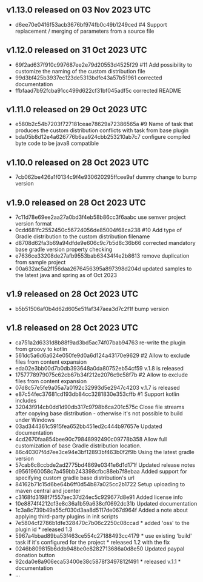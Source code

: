 ## v1.13.0 released on 03 Nov 2023 UTC
  * d6ee70e0416f53acb3676bf974fb0c49b1249ced #4 Support replacement / merging of parameters from a source file
## v1.12.0 released on 31 Oct 2023 UTC
  * 69f2ad637f910c997687ee2e79d20553d4525f29 #11 Add possibility to customize the naming of the custom distribution file
  * 99d3bf425b3937ec123de5313bdfe43a57b51961 corrected documentation
  * ffbfaad7b92fcba91cc499d622cf31bf045adf5c corrected README
## v1.11.0 released on 29 Oct 2023 UTC
  * e580b2c54b7203f727181ceae78629a72386565a #9 Name of task that produces the custom distribution conflicts with task from base plugin
  * bda05b8d12e4a626776b6aa924cbb253210ab7c7 configure compiled byte code to be java8 compatible
## v1.10.0 released on 28 Oct 2023 UTC
  * 7cb062be426a1f0134c9f4e930620295ffcee9af dummy change to bump version
## v1.9.0 released on 28 Oct 2023 UTC
  * 7c11d78e69ee2aa27a0bd3f4eb58b86cc3f6aabc use semver project version format
  * 0cdd681fc2552450c56724056de85004f68ca238 #10 Add type of Gradle distribution to the custom distribution filename
  * d8708d62fa3b69a94dfde9e606c9c7b5d8c36b66 corrected mandatory base gradle version property checking
  * e7636ce33208de27afb9553bab63434f4e2b8613 remove duplication from sample project
  * 00a632ac5a2f156daa2676456395a897398d204d updated samples to the latest java and spring as of Oct 2023
## v1.9 released on 28 Oct 2023 UTC
  * b5b51506af0b4d62d605e51faf347aea3d7c2f1f bump version
## v1.8 released on 28 Oct 2023 UTC
  * ca751a2d6331d8b88f9ad3bd5ac74f07bab94763 re-write the plugin from groovy to kotlin
  * 561dc5a6d6a624e050fe9d0a6d124a43170e9629 #2 Allow to exclude files from content expansion
  * eda02e3bb00d7b0db393648a0da80752eb54cf59 v.1.8 is released
  * 1757778979075c62cb67b34f212e2076c9c58f7b #2 Allow to exclude files from content expansion
  * 07d8c57e5fe9a05a7a0192c32993d5e2947c4203 v.1.7 is released
  * e87c54fec37681cd193db84cc3281830e353cffb #1 Support kotlin includes
  * 32043f914cb0dd1d90db317c9798b6ca201c575c Close file streams after copying base distribution - otherwise it's not possible to build under Windows
  * 03ad344361c5915fea652bb451ed2c444b97657e Updated documentation
  * 4cd2670faa854bee90c79848992490c09778b358 Allow full customization of base Gradle distribution location.
  * 86c40307f4d7ee3ce94e3bf12893bf463b0f2f9b Using the latest gradle version
  * 57cab6c8ccbde2ad2775bd4869e0341e6d1d171f Updated release notes
  * d9561960058c7a459bb243398cfbc88eb7f8ebaa Added support for specifying custom gradle base distribution's url
  * 84162b71c15d6be64b6ff0d54b87a025cc2b1722 Setup uploading to maven central and jcenter
  * c3168fd3198f7f557aec37d24ec5c929677d8e91 Added license info
  * 10e8874f4212cf3e8c36a1b59a638cf0692dc31b Updated documentation
  * 1c3a8c739b49a55cf030d3aa8d5117de067d964f Added a note about applying third-party plugins in init scripts
  * 7e5804cf2786b1dfe328470c7b06c2250c08ccad * added 'oss' to the plugin id * released 1.3
  * 5967a4bbad89ba53f463ce554c27188493cc4179 * use existing 'build' task if it's configured for the project * released 1.2 with the fix
  * 0246b809815b6ddb948be0e8282713686a0d8e50 Updated paypal donation button
  * 92cda0e8a906eca53400e38c5878f3497812f491 * released v.1.1 * documentation
  * ...